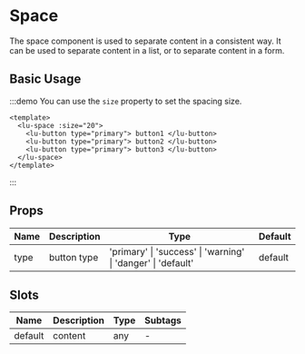 # Space

The space component is used to separate content in a consistent way. It can be used to separate content in a list, or to separate content in a form.

## Basic Usage

:::demo You can use the `size` property to set the spacing size.

```vue
<template>
  <lu-space :size="20">
    <lu-button type="primary"> button1 </lu-button>
    <lu-button type="primary"> button2 </lu-button>
    <lu-button type="primary"> button3 </lu-button>
  </lu-space>
</template>
```

:::

## Props

| Name | Description | Type                                                         | Default |
| ---- | ----------- | ------------------------------------------------------------ | ------- |
| type | button type | 'primary' \| 'success' \| 'warning' \| 'danger' \| 'default' | default |

## Slots

| Name    | Description | Type | Subtags |
| ------- | ----------- | ---- | ------- |
| default | content     | any  | -       |
